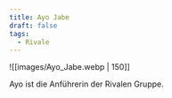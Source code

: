 ```yaml
---
title: Ayo Jabe
draft: false
tags:
  - Rivale
---
```



![[images/Ayo_Jabe.webp | 150]]

Ayo ist die Anführerin der Rivalen Gruppe.